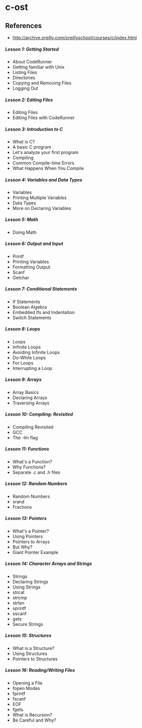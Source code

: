 # c-ost

## References
* http://archive.oreilly.com/oreillyschool/courses/c/index.html
 
##### Lesson 1: Getting Started
* About CodeRunner
* Getting familiar with Unix
* Listing Files
* Directories
* Copying and Removing Files
* Logging Out

##### Lesson 2: Editing Files
* Editing Files
* Editing Files with CodeRunner

##### Lesson 3: Introduction to C
* What is C?
* A basic C program
* Let's analyze your first program
* Compiling
* Common Compile-time Errors
* What Happens When You Compile

##### Lesson 4: Variables and Data Types
* Variables
* Printing Multiple Variables
* Data Types
* More on Declaring Variables

##### Lesson 5: Math
* Doing Math

##### Lesson 6: Output and Input
* Printf
* Printing Variables
* Formatting Output
* Scanf
* Getchar

##### Lesson 7: Conditional Statements
* If Statements
* Boolean Algebra
* Embedded Ifs and Indentation
* Switch Statements

##### Lesson 8: Loops
* Loops
* Infinite Loops
* Avoiding Infinite Loops
* Do-While Loops
* For Loops
* Interrupting a Loop

##### Lesson 9: Arrays
* Array Basics
* Declaring Arrays
* Traversing Arrays

##### Lesson 10: Compiling: Revisited
* Compiling Revisited
* GCC
* The -lm flag

##### Lesson 11: Functions
* What's a Function?
* Why Functions?
* Separate .c and .h files

##### Lesson 12: Random Numbers
* Random Numbers
* srand
* Fractions

##### Lesson 13: Pointers
* What's a Pointer?
* Using Pointers
* Pointers to Arrays
* But Why?
* Giant Pointer Example

##### Lesson 14: Character Arrays and Strings
* Strings
* Declaring Strings
* Using Strings
* strcat
* strcmp
* strlen
* sprintf
* sscanf
* gets
* Secure Strings

##### Lesson 15: Structures
* What is a Structure?
* Using Structures
* Pointers to Structures

##### Lesson 16: Reading/Writing Files
* Opening a File
* fopen Modes
* fprintf
* fscanf
* EOF
* fgets
* What is Recursion?
* Be Careful and Why?

